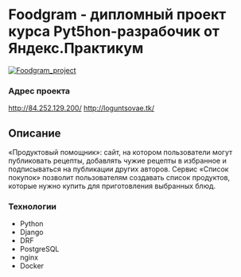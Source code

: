 # Foodgram - дипломный проект курса Pyt5hon-разрабочик от Яндекс.Практикум
[![Foodgram_project](https://github.com/LoguntsovAE/foodgram-project-react/actions/workflows/main.yml/badge.svg)](https://github.com/LoguntsovAE/foodgram-project-react/actions/workflows/main.yml)

### Адрес проекта
http://84.252.129.200/
http://loguntsovae.tk/

## Описание
«Продуктовый помощник»: сайт, на котором пользователи могут публиковать рецепты, добавлять чужие рецепты в избранное и подписываться на публикации других авторов. Сервис «Список покупок» позволит пользователям создавать список продуктов, которые нужно купить для приготовления выбранных блюд.

### Технологии
- Python
- Django
- DRF
- PostgreSQL
- nginx
- Docker
